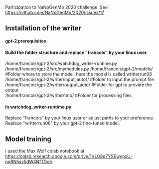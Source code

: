 Participation to NaNoGenMo 2020 challenge.
See https://github.com/NaNoGenMo/2020/issues/17

## Installation of the writer
#### gpt-2 prerequisites
#### Build the folder structure and replace "francois" by your linux user.

/home/francois/gpt-2/src/watchdog_writer-runtime.py   
/home/francois/gpt-2/src/mymodules.py
/home/francois/gpt-2/models/              #Folder where to store the model, here the model is called writterrun06
/home/francois/gpt-2/writer/input_auto1/  #Folder to input the prompt file
/home/francois/gpt-2/writer/output_auto/  #Folder for gpt to provide the output  
/home/francois/gpt-2/writer/tmp/          #Folder for processing files

#### In watchdog_writer-runtime.py
Replace "francois" by your linux user or adjust paths to your preference.
Replace "writterrun06" by your gpt-2 fine-tuned model.

## Model training
I used the Max Wolf colab notebook at https://colab.research.google.com/drive/1VLG8e7YSEwypxU-noRNhsv5dW4NfTGce.
